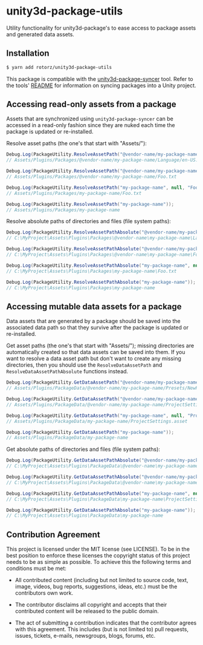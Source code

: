 # unity3d-package-utils

Utility functionality for unity3d-package's to ease access to package assets and generated
data assets.


## Installation

```sh
$ yarn add rotorz/unity3d-package-utils
```

This package is compatible with the [unity3d-package-syncer][tool] tool. Refer to the
tools' [README][tool] for information on syncing packages into a Unity project.

[tool]: https://github.com/rotorz/unity3d-package-syncer


## Accessing read-only assets from a package

Assets that are synchronized using `unity3d-package-syncer` can be accessed in a read-only
fashion since they are nuked each time the package is updated or re-installed.

Resolve asset paths (the one's that start with "Assets/"):

```csharp
Debug.Log(PackageUtility.ResolveAssetPath("@vendor-name/my-package-name", "Language", "en-US.txt"));
// Assets/Plugins/Packages/@vendor-name/my-package-name/Language/en-US.txt

Debug.Log(PackageUtility.ResolveAssetPath("@vendor-name/my-package-name", null, "Foo.txt"));
// Assets/Plugins/Packages/@vendor-name/my-package-name/Foo.txt

Debug.Log(PackageUtility.ResolveAssetPath("my-package-name", null, "Foo.txt"));
// Assets/Plugins/Packages/my-package-name/Foo.txt

Debug.Log(PackageUtility.ResolveAssetPath("my-package-name"));
// Assets/Plugins/Packages/my-package-name
```

Resolve absolute paths of directories and files (file system paths):

```csharp
Debug.Log(PackageUtility.ResolveAssetPathAbsolute("@vendor-name/my-package-name", "Language", "en-US.txt"));
// C:\MyProject\Assets\Plugins\Packages\@vendor-name\my-package-name\Language\en-US.txt

Debug.Log(PackageUtility.ResolveAssetPathAbsolute("@vendor-name/my-package-name", null, "Foo.txt"));
// C:\MyProject\Assets\Plugins\Packages\@vendor-name\my-package-name\Foo.txt

Debug.Log(PackageUtility.ResolveAssetPathAbsolute("my-package-name", null, "Foo.txt"));
// C:\MyProject\Assets\Plugins\Packages\my-package-name\Foo.txt

Debug.Log(PackageUtility.ResolveAssetPathAbsolute("my-package-name"));
// C:\MyProject\Assets\Plugins\Packages\my-package-name
```


## Accessing mutable data assets for a package

Data assets that are generated by a package should be saved into the associated data path
so that they survive after the package is updated or re-installed.

Get asset paths (the one's that start with "Assets/"); missing directories are
automatically created so that data assets can be saved into them. If you want to resolve a
data asset path but don't want to create any missing directories, then you should use the
`ResolveDataAssetPath` and `ResolveDataAssetPathAbsolute` functions instead.

```csharp
Debug.Log(PackageUtility.GetDataAssetPath("@vendor-name/my-package-name", "Presets", "NewPreset.asset"));
// Assets/Plugins/PackageData/@vendor-name/my-package-name/Presets/NewPreset.asset

Debug.Log(PackageUtility.GetDataAssetPath("@vendor-name/my-package-name", null, "ProjectSettings.asset"));
// Assets/Plugins/PackageData/@vendor-name/my-package-name/ProjectSettings.asset

Debug.Log(PackageUtility.GetDataAssetPath("my-package-name", null, "ProjectSettings.asset"));
// Assets/Plugins/PackageData/my-package-name/ProjectSettings.asset

Debug.Log(PackageUtility.GetDataAssetPath("my-package-name"));
// Assets/Plugins/PackageData/my-package-name
```

Get absolute paths of directories and files (file system paths):

```csharp
Debug.Log(PackageUtility.GetDataAssetPathAbsolute("@vendor-name/my-package-name", "Presets", "NewPreset.asset"));
// C:\MyProject\Assets\Plugins\PackageData\@vendor-name\my-package-name\Presets\NewPreset.asset

Debug.Log(PackageUtility.GetDataAssetPathAbsolute("@vendor-name/my-package-name", null, "ProjectSettings.asset"));
// C:\MyProject\Assets\Plugins\PackageData\@vendor-name\my-package-name\ProjectSettings.asset

Debug.Log(PackageUtility.GetDataAssetPathAbsolute("my-package-name", null, "ProjectSettings.asset"));
// C:\MyProject\Assets\Plugins\PackageData\my-package-name\ProjectSettings.asset

Debug.Log(PackageUtility.GetDataAssetPathAbsolute("my-package-name"));
// C:\MyProject\Assets\Plugins\PackageData\my-package-name
```


## Contribution Agreement

This project is licensed under the MIT license (see LICENSE). To be in the best
position to enforce these licenses the copyright status of this project needs to
be as simple as possible. To achieve this the following terms and conditions
must be met:

- All contributed content (including but not limited to source code, text,
  image, videos, bug reports, suggestions, ideas, etc.) must be the
  contributors own work.

- The contributor disclaims all copyright and accepts that their contributed
  content will be released to the public domain.

- The act of submitting a contribution indicates that the contributor agrees
  with this agreement. This includes (but is not limited to) pull requests, issues,
  tickets, e-mails, newsgroups, blogs, forums, etc.
